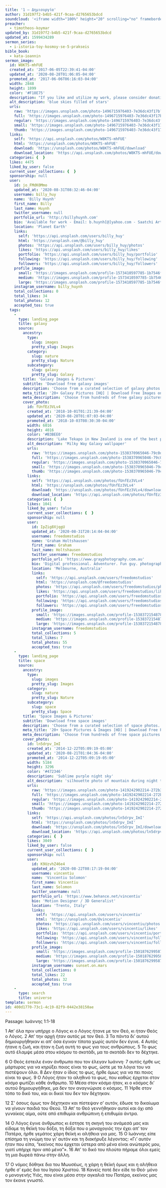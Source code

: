 ```yaml
---
title: '1 – Δημιουργία'
author: 31d197f2-b4b5-421f-9caa-d2765653bdcd
soundcloud: '<iframe width="100%" height="20" scrolling="no" frameborder="no" allow="autoplay" src="https://w.soundcloud.com/player/?url=https%3A//api.soundcloud.com/tracks/704387371%3Fsecret_token%3Ds-X2iLt&color=%23ff5500&inverse=true&auto_play=false&show_user=true"></iframe><div style="font-size: 10px; color: #cccccc;line-break: anywhere;word-break: normal;overflow: hidden;white-space: nowrap;text-overflow: ellipsis; font-family: Interstate,Lucida Grande,Lucida Sans Unicode,Lucida Sans,Garuda,Verdana,Tahoma,sans-serif;font-weight: 100;"><a href="https://soundcloud.com/eccex" title="Εκκλησία Εξαρχείων" target="_blank" style="color: #cccccc; text-decoration: none;">Εκκλησία Εξαρχείων</a> · <a href="https://soundcloud.com/eccex/2014mar23/s-X2iLt" title="1 – Δημιουργία" target="_blank" style="color: #cccccc; text-decoration: none;">1 – Δημιουργία</a></div>'
preacher:
  - timotheos-koymar
updated_by: 31d197f2-b4b5-421f-9caa-d2765653bdcd
updated_at: 1599434289
sermon_series:
  - i-istoria-toy-kosmoy-se-5-prakseis
bible_book:
  - kata-ioannin
sermon_image:
  id: W8KTS-mhFUE
  created_at: '2017-06-05T22:39:41-04:00'
  updated_at: '2020-08-28T01:06:05-04:00'
  promoted_at: '2017-06-06T06:16:03-04:00'
  width: 2848
  height: 1899
  color: '#F18E75'
  description: "If you like and utilize my work, please consider donating via PayPal: paypal.me/billyhuy\r\n—\r\nMore than anything, this photograph was really the result of a series of little accidents. After abandoning a hike halfway through due to lack of sunlight, we subsequently began to make our way back home. As we drove through a long stretch of highway, I made the decision to nap in the back, but before that, for whatever reason, I peered out the window and into the heavens first. At that point, I began screaming like a madman telling everyone to look up. Amazed, we pulled into the next rest stop."
  alt_description: 'blue skies filled of stars'
  urls:
    raw: 'https://images.unsplash.com/photo-1496715976403-7e36dc43f17b?ixlib=rb-1.2.1&ixid=eyJhcHBfaWQiOjE2Mzc0OX0'
    full: 'https://images.unsplash.com/photo-1496715976403-7e36dc43f17b?ixlib=rb-1.2.1&q=85&fm=jpg&crop=entropy&cs=srgb&ixid=eyJhcHBfaWQiOjE2Mzc0OX0'
    regular: 'https://images.unsplash.com/photo-1496715976403-7e36dc43f17b?ixlib=rb-1.2.1&q=80&fm=jpg&crop=entropy&cs=tinysrgb&w=1080&fit=max&ixid=eyJhcHBfaWQiOjE2Mzc0OX0'
    small: 'https://images.unsplash.com/photo-1496715976403-7e36dc43f17b?ixlib=rb-1.2.1&q=80&fm=jpg&crop=entropy&cs=tinysrgb&w=400&fit=max&ixid=eyJhcHBfaWQiOjE2Mzc0OX0'
    thumb: 'https://images.unsplash.com/photo-1496715976403-7e36dc43f17b?ixlib=rb-1.2.1&q=80&fm=jpg&crop=entropy&cs=tinysrgb&w=200&fit=max&ixid=eyJhcHBfaWQiOjE2Mzc0OX0'
  links:
    self: 'https://api.unsplash.com/photos/W8KTS-mhFUE'
    html: 'https://unsplash.com/photos/W8KTS-mhFUE'
    download: 'https://unsplash.com/photos/W8KTS-mhFUE/download'
    download_location: 'https://api.unsplash.com/photos/W8KTS-mhFUE/download'
  categories: {  }
  likes: 4475
  liked_by_user: false
  current_user_collections: {  }
  sponsorship: null
  user:
    id: jo_FMdK0Mmo
    updated_at: '2020-08-31T08:32:46-04:00'
    username: billy_huy
    name: 'Billy Huynh'
    first_name: Billy
    last_name: Huynh
    twitter_username: null
    portfolio_url: 'http://billyhuynh.com'
    bio: 'Available for work - Email: b.huynh[@]yahoo.com - Saatchi Art: saatchiart.com/billyhuynh - Behance: billyhuy - Donations: paypal.me/billyhuy'
    location: 'Planet Earth'
    links:
      self: 'https://api.unsplash.com/users/billy_huy'
      html: 'https://unsplash.com/@billy_huy'
      photos: 'https://api.unsplash.com/users/billy_huy/photos'
      likes: 'https://api.unsplash.com/users/billy_huy/likes'
      portfolio: 'https://api.unsplash.com/users/billy_huy/portfolio'
      following: 'https://api.unsplash.com/users/billy_huy/following'
      followers: 'https://api.unsplash.com/users/billy_huy/followers'
    profile_image:
      small: 'https://images.unsplash.com/profile-1573410597785-1b7546f967e6image?ixlib=rb-1.2.1&q=80&fm=jpg&crop=faces&cs=tinysrgb&fit=crop&h=32&w=32'
      medium: 'https://images.unsplash.com/profile-1573410597785-1b7546f967e6image?ixlib=rb-1.2.1&q=80&fm=jpg&crop=faces&cs=tinysrgb&fit=crop&h=64&w=64'
      large: 'https://images.unsplash.com/profile-1573410597785-1b7546f967e6image?ixlib=rb-1.2.1&q=80&fm=jpg&crop=faces&cs=tinysrgb&fit=crop&h=128&w=128'
    instagram_username: billy_huynh
    total_collections: 0
    total_likes: 34
    total_photos: 12
    accepted_tos: true
  tags:
    -
      type: landing_page
      title: galaxy
      source:
        ancestry:
          type:
            slug: images
            pretty_slug: Images
          category:
            slug: nature
            pretty_slug: Nature
          subcategory:
            slug: galaxy
            pretty_slug: Galaxy
        title: 'Galaxy Images & Pictures'
        subtitle: 'Download free galaxy images'
        description: 'Choose from a curated selection of galaxy photos. Always free on Unsplash.'
        meta_title: '20+ Galaxy Pictures [HQ] | Download Free Images on Unsplash'
        meta_description: 'Choose from hundreds of free galaxy pictures. Download HD galaxy photos for free on Unsplash.'
        cover_photo:
          id: fUnfEz3VLv4
          created_at: '2018-10-01T01:21:39-04:00'
          updated_at: '2020-08-28T01:07:03-04:00'
          promoted_at: '2018-10-03T08:30:30-04:00'
          width: 6016
          height: 4016
          color: '#B3BEE0'
          description: 'Lake Tekapo in New Zealand is one of the best places on Earth to see the night sky. Boy where we in for a surprise, with no clouds and sub-zero temperatures, the milky way just seemed to pop like I have never seen it before.'
          alt_description: 'Milky Way Galaxy wallpaper'
          urls:
            raw: 'https://images.unsplash.com/photo-1538370965046-79c0d6907d47?ixlib=rb-1.2.1&ixid=eyJhcHBfaWQiOjExMzk2fQ'
            full: 'https://images.unsplash.com/photo-1538370965046-79c0d6907d47?ixlib=rb-1.2.1&q=85&fm=jpg&crop=entropy&cs=srgb&ixid=eyJhcHBfaWQiOjExMzk2fQ'
            regular: 'https://images.unsplash.com/photo-1538370965046-79c0d6907d47?ixlib=rb-1.2.1&q=80&fm=jpg&crop=entropy&cs=tinysrgb&w=1080&fit=max&ixid=eyJhcHBfaWQiOjExMzk2fQ'
            small: 'https://images.unsplash.com/photo-1538370965046-79c0d6907d47?ixlib=rb-1.2.1&q=80&fm=jpg&crop=entropy&cs=tinysrgb&w=400&fit=max&ixid=eyJhcHBfaWQiOjExMzk2fQ'
            thumb: 'https://images.unsplash.com/photo-1538370965046-79c0d6907d47?ixlib=rb-1.2.1&q=80&fm=jpg&crop=entropy&cs=tinysrgb&w=200&fit=max&ixid=eyJhcHBfaWQiOjExMzk2fQ'
          links:
            self: 'https://api.unsplash.com/photos/fUnfEz3VLv4'
            html: 'https://unsplash.com/photos/fUnfEz3VLv4'
            download: 'https://unsplash.com/photos/fUnfEz3VLv4/download'
            download_location: 'https://api.unsplash.com/photos/fUnfEz3VLv4/download'
          categories: {  }
          likes: 1041
          liked_by_user: false
          current_user_collections: {  }
          sponsorship: null
          user:
            id: IpZig8XjqgU
            updated_at: '2020-08-31T20:14:04-04:00'
            username: freedomstudios
            name: 'Graham Holtshausen'
            first_name: Graham
            last_name: Holtshausen
            twitter_username: freedomstudios
            portfolio_url: 'https://www.grayphotography.com.au'
            bio: 'Digital professional. Adventurer. Fun guy. photographer. Foodie. Coffee snob.'
            location: 'Melbourne, Australia'
            links:
              self: 'https://api.unsplash.com/users/freedomstudios'
              html: 'https://unsplash.com/@freedomstudios'
              photos: 'https://api.unsplash.com/users/freedomstudios/photos'
              likes: 'https://api.unsplash.com/users/freedomstudios/likes'
              portfolio: 'https://api.unsplash.com/users/freedomstudios/portfolio'
              following: 'https://api.unsplash.com/users/freedomstudios/following'
              followers: 'https://api.unsplash.com/users/freedomstudios/followers'
            profile_image:
              small: 'https://images.unsplash.com/profile-1538372154878-c1e74fdc824d?ixlib=rb-1.2.1&q=80&fm=jpg&crop=faces&cs=tinysrgb&fit=crop&h=32&w=32'
              medium: 'https://images.unsplash.com/profile-1538372154878-c1e74fdc824d?ixlib=rb-1.2.1&q=80&fm=jpg&crop=faces&cs=tinysrgb&fit=crop&h=64&w=64'
              large: 'https://images.unsplash.com/profile-1538372154878-c1e74fdc824d?ixlib=rb-1.2.1&q=80&fm=jpg&crop=faces&cs=tinysrgb&fit=crop&h=128&w=128'
            instagram_username: freedomstudios
            total_collections: 5
            total_likes: 7
            total_photos: 55
            accepted_tos: true
    -
      type: landing_page
      title: space
      source:
        ancestry:
          type:
            slug: images
            pretty_slug: Images
          category:
            slug: nature
            pretty_slug: Nature
          subcategory:
            slug: space
            pretty_slug: Space
        title: 'Space Images & Pictures'
        subtitle: 'Download free space images'
        description: 'Choose from a curated selection of space photos. Always free on Unsplash.'
        meta_title: '20+ Space Pictures & Images [HD] | Download Free Photos on Unsplash'
        meta_description: 'Choose from hundreds of free space pictures. Download HD space photos for free on Unsplash.'
        cover_photo:
          id: ln5drpv_ImI
          created_at: '2014-12-22T05:09:19-05:00'
          updated_at: '2020-08-21T01:04:36-04:00'
          promoted_at: '2014-12-22T05:09:19-05:00'
          width: 5184
          height: 3296
          color: '#472346'
          description: 'Sublime purple night sky'
          alt_description: 'silhouette photo of mountain during night time'
          urls:
            raw: 'https://images.unsplash.com/photo-1419242902214-272b3f66ee7a?ixlib=rb-1.2.1'
            full: 'https://images.unsplash.com/photo-1419242902214-272b3f66ee7a?ixlib=rb-1.2.1&q=85&fm=jpg&crop=entropy&cs=srgb'
            regular: 'https://images.unsplash.com/photo-1419242902214-272b3f66ee7a?ixlib=rb-1.2.1&q=80&fm=jpg&crop=entropy&cs=tinysrgb&w=1080&fit=max'
            small: 'https://images.unsplash.com/photo-1419242902214-272b3f66ee7a?ixlib=rb-1.2.1&q=80&fm=jpg&crop=entropy&cs=tinysrgb&w=400&fit=max'
            thumb: 'https://images.unsplash.com/photo-1419242902214-272b3f66ee7a?ixlib=rb-1.2.1&q=80&fm=jpg&crop=entropy&cs=tinysrgb&w=200&fit=max'
          links:
            self: 'https://api.unsplash.com/photos/ln5drpv_ImI'
            html: 'https://unsplash.com/photos/ln5drpv_ImI'
            download: 'https://unsplash.com/photos/ln5drpv_ImI/download'
            download_location: 'https://api.unsplash.com/photos/ln5drpv_ImI/download'
          categories: {  }
          likes: 3049
          liked_by_user: false
          current_user_collections: {  }
          sponsorship: null
          user:
            id: K9UzvhZ46e4
            updated_at: '2020-08-22T08:17:19-04:00'
            username: vincentiu
            name: 'Vincentiu Solomon'
            first_name: Vincentiu
            last_name: Solomon
            twitter_username: null
            portfolio_url: 'https://www.behance.net/vincentiu'
            bio: 'Motion Designer / 3D Generalist'
            location: 'Trento, Italy'
            links:
              self: 'https://api.unsplash.com/users/vincentiu'
              html: 'https://unsplash.com/@vincentiu'
              photos: 'https://api.unsplash.com/users/vincentiu/photos'
              likes: 'https://api.unsplash.com/users/vincentiu/likes'
              portfolio: 'https://api.unsplash.com/users/vincentiu/portfolio'
              following: 'https://api.unsplash.com/users/vincentiu/following'
              followers: 'https://api.unsplash.com/users/vincentiu/followers'
            profile_image:
              small: 'https://images.unsplash.com/profile-1501876299587-a6821df12848?ixlib=rb-1.2.1&q=80&fm=jpg&crop=faces&cs=tinysrgb&fit=crop&h=32&w=32'
              medium: 'https://images.unsplash.com/profile-1501876299587-a6821df12848?ixlib=rb-1.2.1&q=80&fm=jpg&crop=faces&cs=tinysrgb&fit=crop&h=64&w=64'
              large: 'https://images.unsplash.com/profile-1501876299587-a6821df12848?ixlib=rb-1.2.1&q=80&fm=jpg&crop=faces&cs=tinysrgb&fit=crop&h=128&w=128'
            instagram_username: sunset.on.mars
            total_collections: 0
            total_likes: 22
            total_photos: 32
            accepted_tos: true
    -
      type: search
      title: universe
template: sermon
id: 400d1770-73c1-4c19-82f9-0442e38150ae
---
```

Passage: Ιωάννης 1:1-18

1 Απ’ όλα πριν υπήρχε ο Λόγος κι ο Λόγος ήτανε με τον Θεό, κι ήταν Θεός ο Λόγος.
2 Απ’ την αρχή ήταν αυτός με τον Θεό.
3 Τα πάντα δι’ αυτού δημιουργήθηκαν κι απ’ όσα έγιναν τίποτα χωρίς αυτόν δεν έγινε. 4 Αυτός ήτανε η ζωή, και ήταν η ζωή αυτή το φως για τους ανθρώπους. 5 Το φως αυτό έλαμψε μέσα στου κόσμου το σκοτάδι, μα το σκοτάδι δεν το δέχτηκε.

6 Ο Θεός έστειλε έναν άνθρωπο που τον έλεγαν Ιωάννη· 7 αυτός ήρθε ως μάρτυρας για να κηρύξει ποιος είναι το φως, ώστε με τα λόγια του να πιστέψουν όλοι. 8 Δεν ήταν ο ίδιος το φως, ήρθε όμως για να πει ποιος είναι το φως. 9 Ο Λόγος ήταν το αληθινό το φως, που καθώς έρχεται στον κόσμο φωτίζει κάθε άνθρωπο. 10 Μέσα στον κόσμο ήταν, κι ο κόσμος δι’ αυτού δημιουργήθηκε, μα δεν τον αναγνώρισε ο κόσμος. 11 Ήρθε στον τόπο το δικό του, και οι δικοί του δεν τον δέχτηκαν.

12 Σ’ όσους όμως τον δέχτηκαν και πίστεψαν σ’ αυτόν, έδωσε το δικαίωμα να γίνουν παιδιά του Θεού. 13 Απ’ το Θεό γεννήθηκαν αυτοί και όχι από γυναίκας αίμα, ούτε από επιθυμία ανθρώπινη ή επιθυμία άντρα.

14 Ο Λόγος έγινε άνθρωπος κι έστησε τη σκηνή του ανάμεσά μας και είδαμε τη θεϊκή του δόξα, τη δόξα που ο μοναχογιός την έχει απ’ τον Πατέρα, ήρθε γεμάτος χάρη θεϊκή κι αλήθεια για μας.
15 Ο Ιωάννης είπε επίσημα τη γνώμη του γι’ αυτόν και τη διακήρυξε λέγοντας: «Γι’ αυτόν ήταν που είπα, “εκείνος που έρχεται ύστερα από μένα είναι ανώτερός μου, γιατί υπήρχε πριν από μένα”».
16 Απ’ το δικό του πλούτο πήραμε όλοι εμείς τη μια δωρεά πάνω στην άλλη.

17 Ο νόμος δόθηκε δια του Μωυσέως, η χάρη η θεϊκή όμως και η αλήθεια ήρθε σ’ εμάς δια του Ιησού Χριστού. 18 Κανείς ποτέ δεν είδε το Θεό· μόνο ο μονογενής Υιός, που είναι μέσα στην αγκαλιά του Πατέρα, εκείνος μας τον έκανε γνωστό.